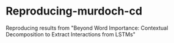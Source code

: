 # Reproducing-murdoch-cd
Reproducing results from "Beyond Word Importance: Contextual Decomposition to Extract Interactions from LSTMs"
